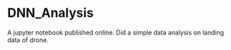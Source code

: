 # DNN_Analysis
A jupyter notebook published online. Did a simple data analysis on landing data of drone.
